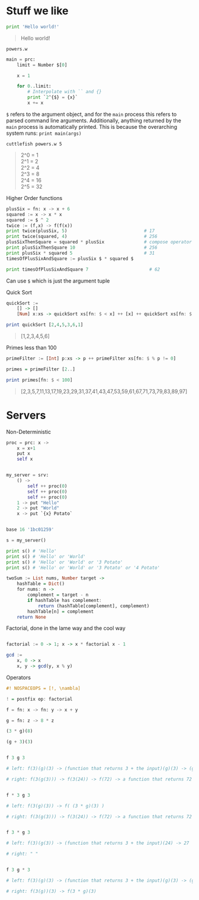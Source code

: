 # Stuff we like

```python
print 'Hello world!'
```

> Hello world!

`powers.w`

```python
main = prc:
    limit = Number $[0]

    x = 1

    for 0..limit:
        # Interpolate with `` and {}
        print `2^{$} = {x}`
        x += x
```

`$` refers to the argument object, and for the `main` process this refers to parsed command line arguments. Additionally, anything returned by the `main` process is automatically printed. This is because the overarching system runs: `print main(args)`

`cuttlefish powers.w 5`

> 2^0 = 1  
> 2^1 = 2  
> 2^2 = 4  
> 2^3 = 8  
> 2^4 = 16  
> 2^5 = 32

Higher Order functions

```python
plusSix = fn: x -> x + 6
squared := x -> x * x
squared := $ ^ 2
twice := (f,x) -> f(f(x))
print twice(plusSix, 5)                             # 17
print twice(squared, 4)                             # 256
plusSixThenSquare = squared * plusSix               # compose operator
print plusSixThenSquare 10                          # 256
print plusSix * squared 5                           # 31
timesOfPlusSixAndSquare := plusSix $ * squared $

print timesOfPlusSixAndSquare 7                       # 62
```

Can use `$` which is just the argument tuple

Quick Sort

```hs
quickSort :=
    [] -> []
    [Num] x:xs -> quickSort xs[fn: $ < x] ++ [x] ++ quickSort xs[fn: $ >= x]

print quickSort [2,4,5,3,6,1]
```

> [1,2,3,4,5,6]

Primes less than 100

```hs
primeFilter := [Int] p:xs -> p ++ primeFilter xs[fn: $ % p != 0]

primes = primeFilter [2..]

print primes[fn: $ < 100]
```

> [2,3,5,7,11,13,17,19,23,29,31,37,41,43,47,53,59,61,67,71,73,79,83,89,97]

# Servers

Non-Deterministic

```py
proc = prc: x ->
    x = x+1
    put x
    self x


my_server = srv:
    () ->
        self ++ proc(0)
        self ++ proc(0)
        self ++ proc(0)
    1 -> put "Hello"
    2 -> put "World"
    x -> put `{x} Potato`


base 16 '1bc01259'

s = my_server()

print s() # 'Hello'
print s() # 'Hello' or 'World'
print s() # 'Hello' or 'World' or '3 Potato'
print s() # 'Hello' or 'World' or '3 Potato' or '4 Potato'
```

```hs
twoSum := List nums, Number target ->
    hashTable = Dict()
    for nums: n ->
        complement = target - n
        if hashTable has complement:
            return (hashTable[complement], complement)
        hashTable[n] = complement
    return None
```

Factorial, done in the lame way and the cool way

```hs

factorial := 0 -> 1; x -> x * factorial x - 1
```

```hs
gcd :=
    x, 0 -> x
    x, y -> gcd(y, x % y)
```

Operators

```hs
#! NOSPACEOPS = [!, \nambla]

! = postfix op: factorial
```

```py
f = fn: x -> fn: y -> x + y

g = fn: z -> 8 * z

(3 * g)(8)

(g + 3)(3)


f 3 g 3

# left: f(3)(g)(3) -> (function that returns 3 + the input)(g)(3) -> (g + 3)(3)

# right: f(3(g(3))) -> f(3(24)) -> f(72) -> a function that returns 72 + the input


f * 3 g 3

# left: f(3(g)(3)) -> f( (3 * g)(3) )

# right: f(3(g(3))) -> f(3(24)) -> f(72) -> a function that returns 72 + the input


f 3 * g 3

# left: f(3)(g(3)) -> (function that returns 3 + the input)(24) -> 27

# right: " "


f 3 g * 3

# left: f(3)(g)(3) -> (function that returns 3 + the input)(g)(3) -> (g + 3)(3)

# right: f(3(g))(3) -> f(3 * g)(3)
```
